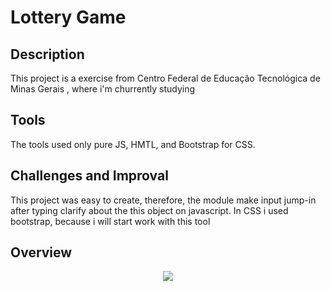 <h1>Lottery Game</h1>
<div>
 <h2>Description</h2>
 <p>This project is a exercise from Centro Federal de Educação Tecnológica de Minas Gerais , where i'm churrently studying </p>
 <h2>Tools</h2>
  <p>The tools used only pure JS, HMTL,  and Bootstrap for CSS.</p>
 <h2>Challenges and Improval</h2>
  <p>This project was easy to create, therefore, the module make input jump-in after typing clarify about the this object on javascript. In CSS i used bootstrap, because i will start work with this tool</p>
 <h2>Overview</h2>
  <p align="center">
    <img src="https://user-images.githubusercontent.com/77696411/168452319-b1ea938d-2c57-483e-9418-ac8d6c48643b.png">
  </p>
</div>
